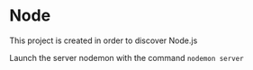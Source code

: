 # Node
This project is created in order to discover Node.js 

Launch the server nodemon with the command `nodemon server`

